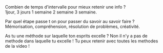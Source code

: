 
Combien de temps d'intervalle pour mieux retenir une info ?     
1jour, 3 jours 1 semaine 2 semaine 3 semaine.

Par quel étape passe t on pour passer du savoir au savoir faire ?
Mémorisation, compréhension, résolution de problèmes, créativité.

As tu une méthode sur laquelle ton esprits excelle ?
Non il n'y a pas de methode dans laquelle tu excelle ! Tu peux retenir avec toutes les methodes de la video !

